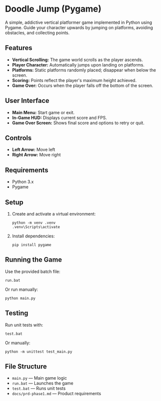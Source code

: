 # Doodle Jump (Pygame)

A simple, addictive vertical platformer game implemented in Python using Pygame. Guide your character upwards by jumping on platforms, avoiding obstacles, and collecting points.

## Features

- **Vertical Scrolling:** The game world scrolls as the player ascends.
- **Player Character:** Automatically jumps upon landing on platforms.
- **Platforms:** Static platforms randomly placed; disappear when below the screen.
- **Scoring:** Points reflect the player's maximum height achieved.
- **Game Over:** Occurs when the player falls off the bottom of the screen.

## User Interface

- **Main Menu:** Start game or exit.
- **In-Game HUD:** Displays current score and FPS.
- **Game Over Screen:** Shows final score and options to retry or quit.

## Controls

- **Left Arrow:** Move left
- **Right Arrow:** Move right

## Requirements

- Python 3.x
- Pygame

## Setup

1. Create and activate a virtual environment:
    ```
    python -m venv .venv
    .venv\Scripts\activate
    ```
2. Install dependencies:
    ```
    pip install pygame
    ```

## Running the Game

Use the provided batch file:
```
run.bat
```
Or run manually:
```
python main.py
```

## Testing

Run unit tests with:
```
test.bat
```
Or manually:
```
python -m unittest test_main.py
```

## File Structure

- `main.py` — Main game logic
- `run.bat` — Launches the game
- `test.bat` — Runs unit tests
- `docs/prd-phase1.md` — Product requirements

